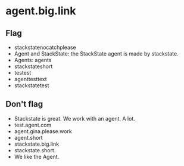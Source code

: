 # agent.big.link

## Flag 

* stackstatenocatchplease
* Agent and StackState: the StackState agent is made by stackstate.
* Agents: agents
* stackstateshort 
* testest 
* agenttesttext
* stackstatetest

## Don't flag

* Stackstate is great. We work with an agent. A lot.
* test.agent.com 
* agent.gina.please.work
* agent.short 
* stackstate.big.link 
* stackstate.short.
* We like the Agent.